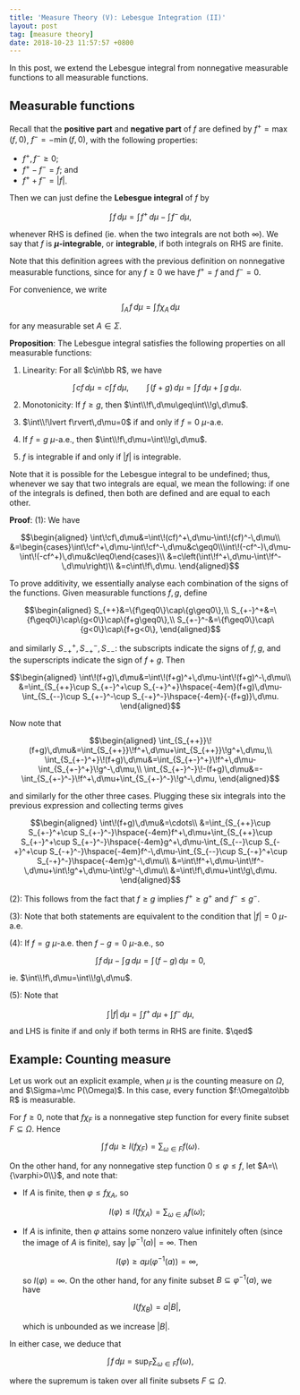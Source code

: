 ```yaml
---
title: 'Measure Theory (V): Lebesgue Integration (II)'
layout: post
tag: [measure theory]
date: 2018-10-23 11:57:57 +0800
---
```


In this post, we extend the Lebesgue integral from nonnegative measurable functions to all measurable functions.

<!--more-->

## Measurable functions

Recall that the __positive part__ and __negative part__ of $f$ are defined by $f^+=\max(f,0)$, $f^-=-\min(f,0)$, with the following properties:
- $f^+,f^-\geq0$;
- $f^+-f^-=f$; and
- $f^++f^-=\lvert f\rvert$.

Then we can just define the __Lebesgue integral__ of $f$ by

$$\int\!f\,d\mu=\int\!f^+\,d\mu-\int\!f^-\,d\mu,$$

whenever RHS is defined (ie. when the two integrals are not both $\infty$). We say that $f$ is __$\mu$-integrable__, or __integrable__, if both integrals on RHS are finite.

Note that this definition agrees with the previous definition on nonnegative measurable functions, since for any $f\geq0$ we have $f^+=f$ and $f^-=0$.

For convenience, we write

$$\int_A\!f\,d\mu=\int\!f\chi_A\,d\mu$$

for any measurable set $A\in\Sigma$.

__Proposition__: The Lebesgue integral satisfies the following properties on all measurable functions:

1. Linearity: For all $c\in\bb R$, we have

   $$\int\!cf\,d\mu=c\int\!f\,d\mu,\qquad\int\!(f+g)\,d\mu=\int\!f\,d\mu+\int\!g\,d\mu.$$
2. Monotonicity: If $f\geq g$, then $\int\\!f\,d\mu\geq\int\\!g\,d\mu$.
3. $\int\\!\lvert f\rvert\,d\mu=0$ if and only if $f=0$ $\mu$-a.e.
4. If $f=g$ $\mu$-a.e., then $\int\\!f\,d\mu=\int\\!g\,d\mu$.
5. $f$ is integrable if and only if $\lvert f\rvert$ is integrable.

Note that it is possible for the Lebesgue integral to be undefined; thus, whenever we say that two integrals are equal, we mean the following: if one of the integrals is defined, then both are defined and are equal to each other.

__Proof__: (1): We have

$$\begin{aligned}
\int\!cf\,d\mu&=\int\!(cf)^+\,d\mu-\int\!(cf)^-\,d\mu\\
&=\begin{cases}\int\!cf^+\,d\mu-\int\!cf^-\,d\mu&c\geq0\\\int\!(-cf^-)\,d\mu-\int\!(-cf^+)\,d\mu&c\leq0\end{cases}\\
&=c\left(\int\!f^+\,d\mu-\int\!f^-\,d\mu\right)\\
&=c\int\!f\,d\mu.
\end{aligned}$$

To prove additivity, we essentially analyse each combination of the signs of the functions. Given measurable functions $f,g$, define

$$\begin{aligned}
S_{++}&=\{f\geq0\}\cap\{g\geq0\},\\
S_{+-}^+&=\{f\geq0\}\cap\{g<0\}\cap\{f+g\geq0\},\\
S_{+-}^-&=\{f\geq0\}\cap\{g<0\}\cap\{f+g<0\},
\end{aligned}$$

and similarly $S_{-+}^+,S_{-+}^-,S_{- -}$: the subscripts indicate the signs of $f,g$, and the superscripts indicate the sign of $f+g$. Then

$$\begin{aligned}
\int\!(f+g)\,d\mu&=\int\!(f+g)^+\,d\mu-\int\!(f+g)^-\,d\mu\\
&=\int_{S_{++}\cup S_{+-}^+\cup S_{-+}^+}\hspace{-4em}(f+g)\,d\mu-\int_{S_{--}\cup S_{+-}^-\cup S_{-+}^-}\hspace{-4em}{-(f+g)}\,d\mu.
\end{aligned}$$

Now note that

$$\begin{aligned}
\int_{S_{++}}\!(f+g)\,d\mu&=\int_{S_{++}}\!f^+\,d\mu+\int_{S_{++}}\!g^+\,d\mu,\\
\int_{S_{+-}^+}\!(f+g)\,d\mu&=\int_{S_{+-}^+}\!f^+\,d\mu-\int_{S_{+-}^+}\!g^-\,d\mu,\\
\int_{S_{+-}^-}\!-(f+g)\,d\mu&=-\int_{S_{+-}^-}\!f^+\,d\mu+\int_{S_{+-}^-}\!g^-\,d\mu,
\end{aligned}$$

and similarly for the other three cases. Plugging these six integrals into the previous expression and collecting terms gives

$$\begin{aligned}
\int\!(f+g)\,d\mu&=\cdots\\
&=\int_{S_{++}\cup S_{+-}^+\cup S_{+-}^-}\hspace{-4em}f^+\,d\mu+\int_{S_{++}\cup S_{+-}^+\cup S_{+-}^-}\hspace{-4em}g^+\,d\mu-\int_{S_{--}\cup S_{-+}^+\cup S_{-+}^-}\hspace{-4em}f^-\,d\mu-\int_{S_{--}\cup S_{-+}^+\cup S_{-+}^-}\hspace{-4em}g^-\,d\mu\\
&=\int\!f^+\,d\mu-\int\!f^-\,d\mu+\int\!g^+\,d\mu-\int\!g^-\,d\mu\\
&=\int\!f\,d\mu+\int\!g\,d\mu.
\end{aligned}$$

(2): This follows from the fact that $f\geq g$ implies $f^+\geq g^+$ and $f^-\leq g^-$.

(3): Note that both statements are equivalent to the condition that $\lvert f\rvert=0$ $\mu$-a.e.

(4): If $f=g$ $\mu$-a.e. then $f-g=0$ $\mu$-a.e., so

$$\int\!f\,d\mu-\int\!g\,d\mu=\int\!(f-g)\,d\mu=0,$$

ie. $\int\\!f\,d\mu=\int\\!g\,d\mu$.

(5): Note that

$$\int\!\lvert f\rvert\,d\mu=\int\!f^+\,d\mu+\int\!f^-\,d\mu,$$

and LHS is finite if and only if both terms in RHS are finite. $\qed$

## Example: Counting measure

Let us work out an explicit example, when $\mu$ is the counting measure on $\Omega$, and $\Sigma=\mc P(\Omega)$. In this case, every function $f:\Omega\to\bb R$ is measurable.

For $f\geq0$, note that $f\chi_F$ is a nonnegative step function for every finite subset $F\subseteq\Omega$. Hence

$$\int\!f\,d\mu\geq I(f\chi_F)=\sum_{\omega\in F}f(\omega).$$

On the other hand, for any nonnegative step function $0\leq\varphi\leq f$, let $A=\\{\varphi>0\\}$, and note that:
- If $A$ is finite, then $\varphi\leq f\chi_A$, so

  $$I(\varphi)\leq I(f\chi_A)=\sum_{\omega\in A}f(\omega);$$
- If $A$ is infinite, then $\varphi$ attains some nonzero value infinitely often (since the image of $A$ is finite), say $\lvert\varphi^{-1}(a)\rvert=\infty$. Then

  $$I(\varphi)\geq a\mu(\varphi^{-1}(a))=\infty,$$

  so $I(\varphi)=\infty$. On the other hand, for any finite subset $B\subseteq\varphi^{-1}(a)$, we have

  $$I(f\chi_B)=a|B|,$$

  which is unbounded as we increase $\lvert B\rvert$.

In either case, we deduce that

$$\int\!f\,d\mu=\sup_F\sum_{\omega\in F}f(\omega),$$

where the supremum is taken over all finite subsets $F\subseteq\Omega$.

<!-- more explanation -->

<!-- $$\begin{aligned}
\end{aligned}$$ -->